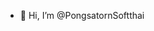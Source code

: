 - 👋 Hi, I’m @PongsatornSoftthai

<!---
PongsatornSoftthai/PongsatornSoftthai is a ✨ special ✨ repository because its `README.md` (this file) appears on your GitHub profile.
You can click the Preview link to take a look at your changes.
--->
